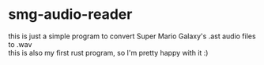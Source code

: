 # smg-audio-reader
this is just a simple program to convert Super Mario Galaxy's .ast audio files to .wav  
this is also my first rust program, so I'm pretty happy with it :)
